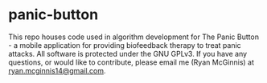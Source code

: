 # panic-button
This repo houses code used in algorithm development for The Panic Button - a mobile application for providing biofeedback therapy to treat panic attacks.  All software is protected under the GNU GPLv3.  If you have any questions, or would like to contribute, please email me (Ryan McGinnis) at ryan.mcginnis14@gmail.com.
